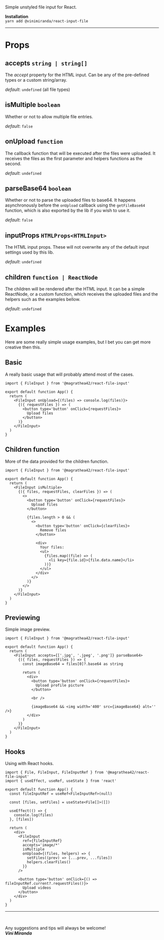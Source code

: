 Simple unstyled file input for React.

**Installation** <br />
`yarn add @vinimiranda/react-input-file`

---

# Props

## accepts `string | string[]`

The _accept_ property for the HTML input. Can be any of the pre-defined types or a custom string/array.

_default_: `undefined` (all file types)

## isMultiple `boolean`

Whether or not to allow multiple file entries.

_default_: `false`

## onUpload `function`

The callback function that will be executed after the files were uploaded. It receives the files as the first parameter and helpers functions as the second.

_default_: `undefined`

## parseBase64 `boolean`

Whether or not to parse the uploaded files to base64. It happens asynchronously before the `onUpload` callback using the `getFileBase64` function, which is also
exported by the lib if you wish to use it.

_default_: `false`

## inputProps `HTMLProps<HTMLInput>`

The HTML input props. These will not overwrite any of the default input settings used by this lib.

_default_: `undefined`

## children `function | ReactNode`

The children will be rendered after the HTML input. It can be a simple ReactNode, or a custom function, which receives the uploaded files and the helpers such as the examples bellow.

_default_: `undefined`

# Examples

Here are some really simple usage examples, but I bet you can get more creative then this.

## Basic

A really basic usage that will probably attend most of the cases.

```tsx
import { FileInput } from '@magrathea42/react-file-input'

export default function App() {
  return (
    <FileInput onUpload={(files) => console.log(files)}>
      {({ requestFiles }) => (
        <button type='button' onClick={requestFiles}>
          Upload files
        </button>
      )}
    </FileInput>
  )
}
```

## Children function

More of the data provided for the children function.

```tsx
import { FileInput } from '@magrathea42/react-file-input'

export default function App() {
  return (
    <FileInput isMultiple>
      {({ files, requestFiles, clearFiles }) => (
        <>
          <button type='button' onClick={requestFiles}>
            Upload files
          </button>

          {files.length > 0 && (
            <>
              <button type='button' onClick={clearFiles}>
                Remove files
              </button>

              <div>
                Your files:
                <ul>
                  {files.map((file) => (
                    <li key={file.id}>{file.data.name}</li>
                  ))}
                </ul>
              </div>
            </>
          )}
        </>
      )}
    </FileInput>
  )
}
```

## Previewing

Simple image preview.

```tsx
import { FileInput } from '@magrathea42/react-file-input'

export default function App() {
  return (
    <FileInput accepts={['.jpg', '.jpeg', '.png']} parseBase64>
      {({ files, requestFiles }) => {
        const imageBase64 = files[0]?.base64 as string

        return (
          <div>
            <button type='button' onClick={requestFiles}>
              Upload profile picture
            </button>

            <br />

            {imageBase64 && <img width='400' src={imageBase64} alt='' />}
          </div>
        )
      }}
    </FileInput>
  )
}
```

## Hooks

Using with React hooks.

```tsx
import { File, FileInput, FileInputRef } from '@magrathea42/react-file-input'
import { useEffect, useRef, useState } from 'react'

export default function App() {
  const fileInputRef = useRef<FileInputRef>(null)

  const [files, setFiles] = useState<File[]>([])

  useEffect(() => {
    console.log(files)
  }, [files])

  return (
    <div>
      <FileInput
        ref={fileInputRef}
        accepts='image/*'
        isMultiple
        onUpload={(files, helpers) => {
          setFiles((prev) => [...prev, ...files])
          helpers.clearFiles()
        }}
      />

      <button type='button' onClick={() => fileInputRef.current?.requestFiles()}>
        Upload videos
      </button>
    </div>
  )
}
```

---

<br/>

Any suggestions and tips will always be welcome! <br />
<i><b>Vini Miranda</b></i>
